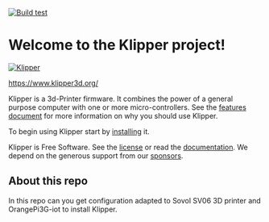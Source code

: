 [![Build test](https://github.com/RafaelReyesCarmona/OrangePi3G-iot-klipper/actions/workflows/build-test.yaml/badge.svg?branch=orangepi3g-iot)](https://github.com/RafaelReyesCarmona/OrangePi3G-iot-klipper/actions/workflows/build-test.yaml)

# Welcome to the Klipper project!

[![Klipper](docs/img/klipper-logo-small.png)](https://www.klipper3d.org/)

https://www.klipper3d.org/

Klipper is a 3d-Printer firmware. It combines the power of a general
purpose computer with one or more micro-controllers. See the
[features document](https://www.klipper3d.org/Features.html) for more
information on why you should use Klipper.

To begin using Klipper start by
[installing](https://www.klipper3d.org/Installation.html) it.

Klipper is Free Software. See the [license](COPYING) or read the
[documentation](https://www.klipper3d.org/Overview.html). We depend on
the generous support from our
[sponsors](https://www.klipper3d.org/Sponsors.html).

## About this repo

In this repo can you get configuration adapted to Sovol SV06 3D printer and OrangePi3G-iot to install Klipper.

